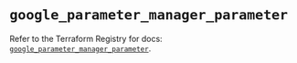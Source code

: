 # `google_parameter_manager_parameter`

Refer to the Terraform Registry for docs: [`google_parameter_manager_parameter`](https://registry.terraform.io/providers/hashicorp/google/6.46.0/docs/resources/parameter_manager_parameter).
